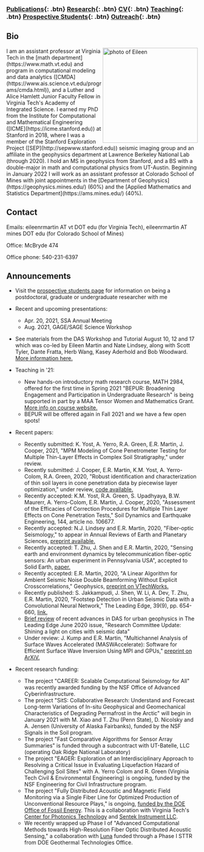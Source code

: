 ### [Publications](/publications){: .btn}     [Research](/research){: .btn}      [CV](/docs/ermartin_CV.pdf){: .btn}       [Teaching](/teaching){: .btn} 	[Prospective Students](/prospectiveStudents){: .btn}	[Outreach](/outreach){: .btn}

## Bio

<img src="https://eileenrmartin.github.io/img/eileen.jpg" alt="photo of Eileen" align="right" style="width: 250px;"/>
I am an assistant professor at Virginia Tech in the [math department](https://www.math.vt.edu) and program in computational modeling and data analytics ([CMDA](https://www.ais.science.vt.edu/programs/cmda.html)), and a Luther and Alice Hamlett Junior Faculty Fellow in Virginia Tech's Academy of Integrated Science. I earned my PhD from the Institute for Computational and Mathematical Engineering ([ICME](https://icme.stanford.edu)) at Stanford in 2018, where I was a member of the Stanford Exploration Project ([SEP](http://sepwww.stanford.edu)) seismic imaging group and an affiliate in the geophysics department at Lawrence Berkeley National Lab (through 2020). I hold an MS in geophysics from Stanford, and a BS with a double-major in math and computational physics from UT-Austin. Beginning in January 2022 I will work as an assistant professor at Colorado School of Mines with joint appointments in the [Department of Geophysics](https://geophysics.mines.edu/) (60%) and the [Applied Mathematics and Statistics Department](https://ams.mines.edu/) (40%).

## Contact

Emails: eileenrmartin AT vt DOT edu (for Virginia Tech), eileenrmartin AT mines DOT edu (for Colorado School of Mines)

Office: McBryde 474   

Office phone: 540-231-6397 

## Announcements

* Visit the [prospective students page](https://eileenrmartin.github.io/prospectiveStudents/) for information on being a postdoctoral, graduate or undergraduate researcher with me

* Recent and upcoming presentations:
  * Apr. 20, 2021, SSA Annual Meeting
  * Aug. 2021, GAGE/SAGE Science Workshop

* See materials from the DAS Workshop and Tutorial August 10, 12 and 17 which was co-led by Eileen Martin and Nate Lindsey, along with Scott Tyler, Dante Fratta, Herb Wang, Kasey Aderhold and Bob Woodward. [More information here.](https://www.iris.edu/hq/event/2020_DAS_Workshop)

* Teaching in '21:
  * New hands-on introductory math research course, MATH 2984, offered for the first time in Spring 2021 "BEPUR: Broadening Engagement and Participation in Undergraduate Research" is being supported in part by a MAA Tensor Women and Mathematics Grant. [More info on course website.](https://sites.google.com/vt.edu/bepur-math-2984/home)
  * BEPUR will be offered again in Fall 2021 and we have a few open spots!

* Recent papers:
  * Recently submitted: K. Yost, A. Yerro, R.A. Green, E.R. Martin, J. Cooper, 2021, "MPM Modeling of Cone Penetrometer Testing for Multiple Thin-Layer Effects in Complex Soil Stratigraphy," under review.
  * Recently submitted: J. Cooper, E.R. Martin, K.M. Yost, A. Yerro-Colom, R.A. Green, 2020, "Robust identification and characterization of thin soil layers in cone penetration data by piecewise layer optimization," under review, [code available.](https://github.com/jonc7/Soil-Layer-Optimization)
  * Recently accepted: K.M. Yost, R.A. Green, S. Upadhyaya, B.W. Maurerr, A. Yerro-Colom, E.R. Martin, J. Cooper, 2020, "Assessment of the Efficacies of Correction Procedures for Multiple Thin Layer Effects on Cone Penetration Tests," Soil Dynamics and Earthquake Engineering, 144, article no. 106677.
  * Recently accepted: N.J. Lindsey and E.R. Martin, 2020, "Fiber-optic Seismology," to appear in Annual Reviews of Earth and Planetary Sciences, [preprint available.](https://vtechworks.lib.vt.edu/handle/10919/99469)
  * Recently accepted: T. Zhu, J. Shen and E.R. Martin, 2020, "Sensing earth and environment dynamics by telecommunication fiber-optic sensors: An urban experiment in Pennsylvania USA", accepted to Solid Earth, [paper.](https://se.copernicus.org/preprints/se-2020-103/)
  * Recently accepted: E.R. Martin, 2020, "A Linear Algorithm for Ambient Seismic Noise Double Beamforming Without Explicit Crosscorrelations," Geophysics, [preprint on VTechWorks.](https://vtechworks.lib.vt.edu/handle/10919/96246)
  * Recently  published: S. Jakkampudi, J. Shen, W. Li, A. Dev, T. Zhu, E.R. Martin, 2020, "Footstep Detection in Urban Seismic Data with a Convolutional Neural Network," The Leading Edge, 39(9), pp. 654-660, [link.](https://library.seg.org/doi/10.1190/tle39090654.1)
  * [Brief review](https://library.seg.org/doi/epub/10.1190/tle39060437.1) of recent advances in DAS for urban geophysics in The Leading Edge June 2020 issue, "Research Committee Update: Shining a light on cities with seismic data"
  * Under review: J. Kump and E.R. Martin, "Multichannel Analysis of Surface Waves Accelerated (MASWAccelerate): Software for Efficient Surface Wave Inversion Using MPI and GPUs," [preprint on ArXiV.](https://arxiv.org/abs/2003.02256) 

* Recent research funding:
  * The project "CAREER: Scalable Computational Seismology for All" was recently awarded funding by the NSF Office of Advanced Cyberinfrastructure.
  * The project "SitS: Collaborative Research: Understand and Forecast Long-term Variations of In-situ Geophysical and Geomechanical Characteristics of Degrading Permafrost in the Arctic" will begin in January 2021 with M. Xiao and T. Zhu (Penn State), D. Nicolsky and A. Jensen (University of Alaska Fairbanks), funded by the NSF Signals in the Soil program.
  * The project "Fast Comparative Algorithms for Sensor Array Summaries" is funded through a subcontract with UT-Batelle, LLC (operating Oak Ridge National Laboratory)
  * The project "EAGER: Exploration of an Interdisciplinary Approach to Resolving a Critical Issue in Evaluating Liquefaction Hazard of Challenging Soil Sites" with A. Yerro Colom and R. Green (Virginia Tech Civil & Environmental Engineering) is ongoing, funded by the NSF Engineering for Civil Infrastructure program.
  * The project "Fully Distributed Acoustic and Magnetic Field Monitoring via a Single Fiber Line for Optimized Production of Unconventional Resource Plays," is ongoing, [funded by the DOE Office of Fossil Energy](https://www.energy.gov/fe/project-selections-advanced-technologies-recovery-unconventional-oil-gas-resources). This is a collaboration with Virginia Tech's [Center for Photonics Technology](https://photonics.ece.vt.edu/) and [Sentek Instrument LLC](http://www.sentekinstrument.com/).
  * We recently wrapped up Phase I of "Advanced Computational Methods towards High-Resolution Fiber Optic Distributed Acoustic Sensing,"  a collaboration with [Luna](https://lunainc.com/) funded through a Phase I STTR from DOE Geothermal Technologies Office. 
  

